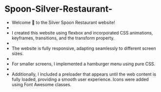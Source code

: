 # Spoon-Silver-Restaurant-

- Welcome 🤗 to the Silver Spoon Restaurant website!
- 
- I created this website using flexbox and incorporated CSS animations, keyframes, transitions, and the transform property.
- 
- The website is fully responsive, adapting seamlessly to different screen sizes.
- 
- For smaller screens, I implemented a hamburger menu using pure CSS.
- 
- Additionally, I included a preloader that appears until the web content is fully loaded, providing a smooth user experience. Icons were added using Font Awesome classes.
